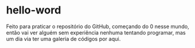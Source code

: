 # hello-word
Feito para praticar o repositório do GitHub,
começando do 0 nesse mundo, então vai ver alguém sem experiência nenhuma tentando programar, mas um dia via ter uma galeria de códigos por aqui.

